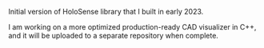 Initial version of HoloSense library that I built in early 2023.

I am working on a more optimized production-ready CAD visualizer in C++, and it will be uploaded to a separate repository when complete.


